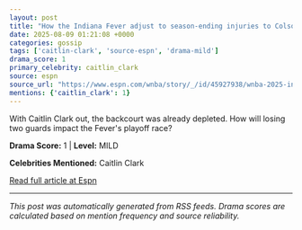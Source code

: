 ```yaml
---
layout: post
title: "How the Indiana Fever adjust to season-ending injuries to Colson, McDonald""
date: 2025-08-09 01:21:08 +0000
categories: gossip
tags: ['caitlin-clark', 'source-espn', 'drama-mild']
drama_score: 1
primary_celebrity: caitlin_clark
source: espn
source_url: "https://www.espn.com/wnba/story/_/id/45927938/wnba-2025-indiana-fever-injuries-caitlin-clark-sydney-colson-aari-mcdonald""
mentions: {'caitlin_clark': 1}
---
```


With Caitlin Clark out, the backcourt was already depleted. How will losing two guards impact the Fever's playoff race?

**Drama Score:** 1 | **Level:** MILD

**Celebrities Mentioned:** Caitlin Clark

[Read full article at Espn](https://www.espn.com/wnba/story/_/id/45927938/wnba-2025-indiana-fever-injuries-caitlin-clark-sydney-colson-aari-mcdonald)

---
*This post was automatically generated from RSS feeds. Drama scores are calculated based on mention frequency and source reliability.*
